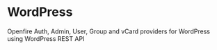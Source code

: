 # WordPress
Openfire Auth, Admin, User, Group and vCard providers for WordPress using WordPress REST API
